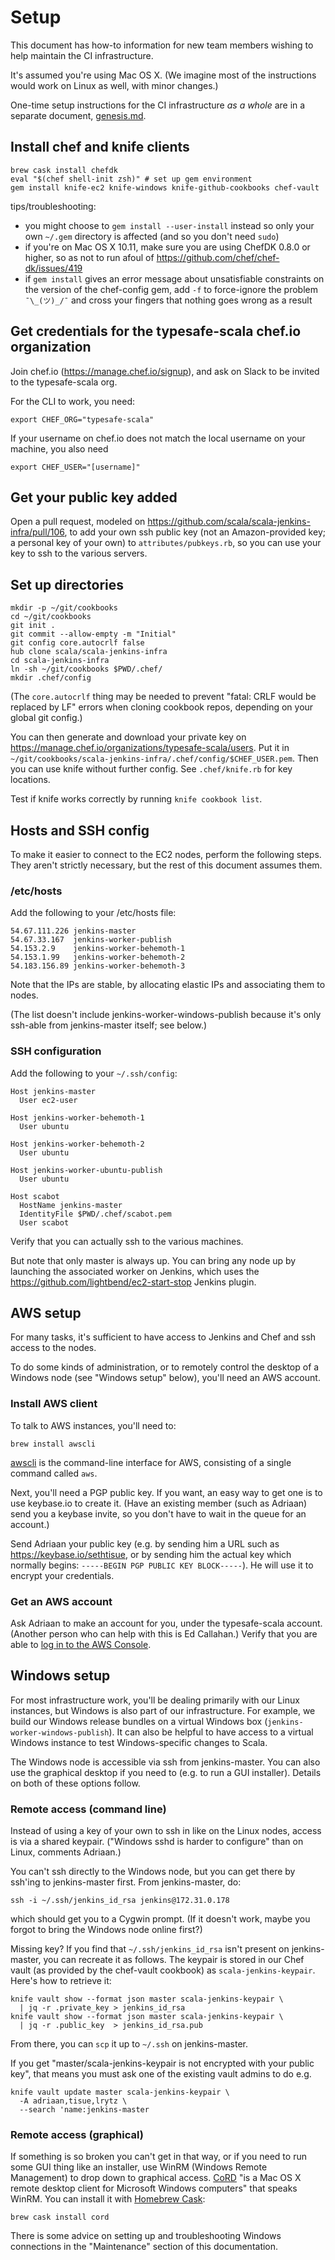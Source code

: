# Setup

This document has how-to information for new team members wishing to
help maintain the CI infrastructure.

It's assumed you're using Mac OS X.  (We imagine most of the
instructions would work on Linux as well, with minor changes.)

One-time setup instructions for the CI infrastructure _as a whole_
are in a separate document, [genesis.md](genesis.md).

## Install chef and knife clients

```
brew cask install chefdk
eval "$(chef shell-init zsh)" # set up gem environment
gem install knife-ec2 knife-windows knife-github-cookbooks chef-vault
```

tips/troubleshooting:

* you might choose to `gem install --user-install` instead so only your
  own `~/.gem` directory is affected (and so you don't need `sudo`)
* if you're on Mac OS X 10.11, make sure you are using ChefDK 0.8.0
  or higher, so as not to run afoul of
  https://github.com/chef/chef-dk/issues/419
* if `gem install` gives an error message about unsatisfiable
  constraints on the version of the chef-config gem, add `-f`
  to force-ignore the problem `¯\_(ツ)_/¯` and cross your fingers
  that nothing goes wrong as a result

## Get credentials for the typesafe-scala chef.io organization

Join chef.io (https://manage.chef.io/signup), and ask on Slack to be invited to the typesafe-scala org.

For the CLI to work, you need:
```
export CHEF_ORG="typesafe-scala"
```

If your username on chef.io does not match the local username on your machine, you also need
```
export CHEF_USER="[username]"
```

## Get your public key added

Open a pull request, modeled on https://github.com/scala/scala-jenkins-infra/pull/106,
to add your own ssh public key (not an Amazon-provided key; a personal key of your
own) to `attributes/pubkeys.rb`, so you can use your key to ssh to the various servers.

## Set up directories

```
mkdir -p ~/git/cookbooks
cd ~/git/cookbooks
git init .
git commit --allow-empty -m "Initial"
git config core.autocrlf false
hub clone scala/scala-jenkins-infra
cd scala-jenkins-infra
ln -sh ~/git/cookbooks $PWD/.chef/
mkdir .chef/config
```

(The `core.autocrlf` thing may be needed to prevent "fatal: CRLF would be replaced by LF" errors when cloning cookbook repos, depending on your global git config.)

You can then generate and download your private key on https://manage.chef.io/organizations/typesafe-scala/users. Put it in `~/git/cookbooks/scala-jenkins-infra/.chef/config/$CHEF_USER.pem`. Then you can use knife without further config. See `.chef/knife.rb` for key locations.

Test if knife works correctly by running `knife cookbook list`.

## Hosts and SSH config

To make it easier to connect to the EC2 nodes, perform the following
steps.  They aren't strictly necessary, but the rest of this document
assumes them.

### /etc/hosts

Add the following to your /etc/hosts file:

```
54.67.111.226 jenkins-master
54.67.33.167  jenkins-worker-publish
54.153.2.9    jenkins-worker-behemoth-1
54.153.1.99   jenkins-worker-behemoth-2
54.183.156.89 jenkins-worker-behemoth-3

```

Note that the IPs are stable, by allocating elastic IPs and associating them to nodes.

(The list doesn't include jenkins-worker-windows-publish because
it's only ssh-able from jenkins-master itself; see below.)

### SSH configuration

Add the following to your `~/.ssh/config`:

```
Host jenkins-master
  User ec2-user

Host jenkins-worker-behemoth-1
  User ubuntu

Host jenkins-worker-behemoth-2
  User ubuntu

Host jenkins-worker-ubuntu-publish
  User ubuntu

Host scabot
  HostName jenkins-master
  IdentityFile $PWD/.chef/scabot.pem
  User scabot
```

Verify that you can actually ssh to the various machines.

But note that only master is always up.  You can bring any node up by
launching the associated worker on Jenkins, which uses the
https://github.com/lightbend/ec2-start-stop Jenkins plugin.

## AWS setup

For many tasks, it's sufficient to have access to Jenkins and Chef
and ssh access to the nodes.

To do some kinds of administration, or to remotely control the
desktop of a Windows node (see "Windows setup" below), you'll
need an AWS account.

### Install AWS client

To talk to AWS instances, you'll need to:

```
brew install awscli
```

[awscli](https://aws.amazon.com/cli/) is the command-line interface
for AWS, consisting of a single command called `aws`.

Next, you'll need a PGP public key.  If you want, an easy way to get
one is to use keybase.io to create it.  (Have an existing member (such
as Adriaan) send you a keybase invite, so you don't have to wait in
the queue for an account.)

Send Adriaan your public key (e.g. by sending him a URL such as
https://keybase.io/sethtisue, or by sending him the actual key
which normally begins: `-----BEGIN PGP PUBLIC KEY BLOCK-----`).
He will use it to encrypt your credentials.

### Get an AWS account

Ask Adriaan to make an account for you, under the typesafe-scala
account.  (Another person who can help with this is Ed Callahan.)
Verify that you are able to
[log in to the AWS Console](https://typesafe-scala.signin.aws.amazon.com/console).

## Windows setup

For most infrastructure work, you'll be dealing primarily with our
Linux instances, but Windows is also part of our infrastructure.  For
example, we build our Windows release bundles on a virtual Windows box
(`jenkins-worker-windows-publish`).  It can also be helpful to have
access to a virtual Windows instance to test Windows-specific changes
to Scala.

The Windows node is accessible via ssh from jenkins-master.  You can
also use the graphical desktop if you need to (e.g. to run a GUI
installer).  Details on both of these options follow.

### Remote access (command line)

Instead of using a key of your own to ssh in like on the Linux nodes,
access is via a shared keypair.  ("Windows sshd is harder to
configure" than on Linux, comments Adriaan.)

You can't ssh directly to the Windows node, but you can get there by
ssh'ing to jenkins-master first.  From jenkins-master, do:

    ssh -i ~/.ssh/jenkins_id_rsa jenkins@172.31.0.178

which should get you to a Cygwin prompt.  (If it doesn't work, maybe
you forgot to bring the Windows node online first?)

Missing key?  If you find that `~/.ssh/jenkins_id_rsa` isn't
present on jenkins-master, you can recreate it as follows.
The keypair is stored in our Chef vault (as provided by the chef-vault
cookbook) as `scala-jenkins-keypair`.  Here's how to retrieve it:

    knife vault show --format json master scala-jenkins-keypair \
      | jq -r .private_key > jenkins_id_rsa
    knife vault show --format json master scala-jenkins-keypair \
      | jq -r .public_key  > jenkins_id_rsa.pub

From there, you can `scp` it up to `~/.ssh` on jenkins-master.

If you get "master/scala-jenkins-keypair is not encrypted with your
public key", that means you must ask one of the existing vault admins
to do e.g.

    knife vault update master scala-jenkins-keypair \
      -A adriaan,tisue,lrytz \
      --search 'name:jenkins-master

### Remote access (graphical)

If something is so broken you can't get in that way,
or if you need to run some GUI thing like an installer, use
WinRM (Windows Remote Management) to drop down to graphical access.
[CoRD](http://cord.sourceforge.net) "is a Mac OS X remote desktop
client for Microsoft Windows computers" that speaks WinRM.  You can
install it with [Homebrew Cask](http://caskroom.io):

```
brew cask install cord
```

There is some advice on setting up and troubleshooting Windows
connections in the "Maintenance" section of this documentation.
